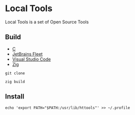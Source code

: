 [C Language]: https://isocpp.org/
[Documentation]: https://github.com/HyaenaTechnologies/local_tools/blob/main/doc/
[Fleet]: https://jetbrains.com/fleet/
[VSCode]: https://code.visualstudio.com/docs
[Zig Language]: https://ziglang.org/

# Local Tools

Local Tools is a set of Open Source Tools

## Build

- [C][C Language]
- [JetBrains Fleet][Fleet]
- [Visual Studio Code][VSCode]
- [Zig][Zig Language]

```shell
git clone

zig build
```

## Install

```shell
echo 'export PATH="$PATH:/usr/lib/httools"' >> ~/.profile
```